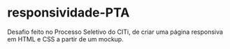 # responsividade-PTA
Desafio feito no Processo Seletivo do CITi, de criar uma página responsiva em HTML e CSS a partir de um mockup.
